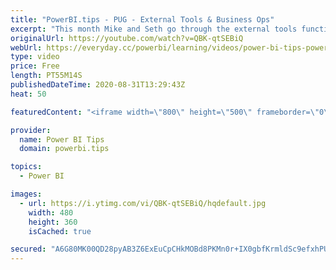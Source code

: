 ```yaml
---
title: "PowerBI.tips - PUG - External Tools & Business Ops"
excerpt: "This month Mike and Seth go through the external tools functionality of Power BI desktop.  Additionally, we are introduced to the Amazing Business Ops tool which helps users add External tools into Power BI desktop.   Download Business Ops: https://powerbi.tips/product/business-ops-beta/"
originalUrl: https://youtube.com/watch?v=QBK-qtSEBiQ
webUrl: https://everyday.cc/powerbi/learning/videos/power-bi-tips-powerbitips-pug-external-tools-business-ops/
type: video
price: Free
length: PT55M14S
publishedDateTime: 2020-08-31T13:29:43Z
heat: 50

featuredContent: "<iframe width=\"800\" height=\"500\" frameborder=\"0\" src=\"https://www.youtube.com/embed/QBK-qtSEBiQ\" allow=\"accelerometer; autoplay; encrypted-media; gyroscope; picture-in-picture\" allowfullscreen></iframe>"

provider:
  name: Power BI Tips
  domain: powerbi.tips

topics:
  - Power BI

images:
  - url: https://i.ytimg.com/vi/QBK-qtSEBiQ/hqdefault.jpg
    width: 480
    height: 360
    isCached: true

secured: "A6G80MK00QD28pyAB3Z6ExEuCpCHkMOBd8PKMn0r+IX0gbfKrmldSc9efxhPUD18kWNZL+lgygMTu9ReZQSED0LTC9FrlrYedbF/2SjghCPllDSNwjWjfE52ML8YPWvxYFeem5MAcJhG74IuymDJpq2rkG7xTz3IAnCyVb/z+6aAkrjqbZEWYteEPvQHqBEyxOa5si3FWs4zibg6vxexLy9v+sAPfs6/b52JBAJt/yxDb3WLpn411ipVkAvNCikR2Wm2jmPrGps+AT0ay3vJ4bVRkl/W3CBb2Ig67efowrkAfeQKCq5M6be7m0If0aqZgG/2oKqun3hZKjtlhCqjNbF+n42z9e4U7fFVWe0ShElU8D1Q+tqRtEIR8FyOA/uMGiOeq9CX+hMPjLBwgyR9/m2loUY2mfMZ1bsVzbYYe5o=;n1u5rAwuaZY+I6SJLzVNSQ=="
---
```


